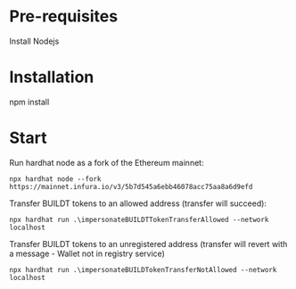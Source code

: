 # Pre-requisites
Install Nodejs

# Installation
npm install

# Start

Run hardhat node as a fork of the Ethereum mainnet:

```
npx hardhat node --fork https://mainnet.infura.io/v3/5b7d545a6ebb46078acc75aa8a6d9efd
```

Transfer BUILDT tokens to an allowed address (transfer will succeed):
```
npx hardhat run .\impersonateBUILDTTokenTransferAllowed --network localhost
```

Transfer BUILDT tokens to an unregistered address (transfer will revert with a message - Wallet not in registry service)

```
npx hardhat run .\impersonateBUILDTokenTransferNotAllowed --network localhost
```





